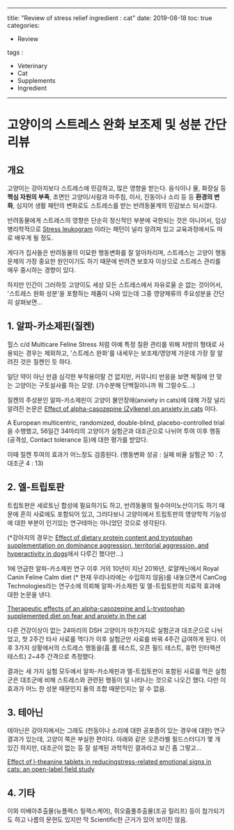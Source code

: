 ﻿---
 
title: "Review of stress relief ingredient : cat"
date: 2019-08-18
toc: true
categories:

  - Review

tags :

  - Veterinary
  - Cat
  - Supplements
  - Ingredient
  
---

# 고양이의 스트레스 완화 보조제 및 성분 간단 리뷰

## 개요

고양이는 강아지보다 스트레스에 민감하고, 많은 영향을 받는다. 음식이나 물, 화장실 등 **핵심 자원의 부족**, 초면인 고양이/사람과 마주침, 이사, 진동이나 소리 등 등 **환경의 변화**, 심지어 생활 패턴의 변화로도 스트레스를 받는 반려동물계의 민감보스 되시겠다.

반려동물에게 스트레스의 영향은 단순히 정신적인 부분에 국한되는 것은 아니어서, 임상병리학적으로 [Stress leukogram](https://www.cliniciansbrief.com/article/top-5-leukogram-patterns) 이라는 패턴이 널리 알려져 있고 교육과정에서도 따로 배우게 될 정도.

게다가 집사들은 반려동물의 미묘한 행동변화를 잘 알아차리며, 스트레스는 고양이 행동문제의 가장 중요한 원인이기도 하기 때문에 반려견 보호자 이상으로 스트레스 관리를 매우 중시하는 경향이 있다.

하지만 인간이 그러하듯 고양이도 세상 모든 스트레스에서 자유로울 순 없는 것이어서, '스트레스 완화 성분'을 포함하는 제품이 나와 있는데 그중 영양제류의 주요성분을 간단히 살펴보면...

## 1. 알파-카소제핀(질켄)

힐스 c/d Multicare Feline Stress 처럼 아예 특정 질환 관리를 위해 처방의 형태로 사용되는 경우는 제외하고, '스트레스 완화'를 내세우는 보조제/영양제 가운데 가장 잘 알려진 것은 질켄인 듯 하다.

일단 약이 아닌 만큼 심각한 부작용이랄 건 없지만, 커뮤니티 반응을 보면 체질에 안 맞는 고양이는 구토설사를 하는 모양. (가수분해 단백질이니까 뭐 그럴수도...)

질켄의 주성분인 알파-카소제핀이 고양이 불안장애(anxiety in cats)에 대해 가장 널리 알려진 논문은 [Effect of alpha-casozepine (Zylkene) on anxiety in cats](https://www.sciencedirect.com/science/article/abs/pii/S1558787807000391) 이다.

A European multicentric, randomized, double-blind, placebo-controlled trial을 수행했고, 56일간 34마리의 고양이가 실험군과 대조군으로 나뉘어 투여 이후 행동(공격성, Contact tolerance 등)에 대한 평가를 받았다.

이때 질켄 투여의 효과가 어느정도 검증된다. (행동변화 성공 : 실패 비율 실험군 10 : 7, 대조군 4 : 13)

## 2. 엘-트립토판

트립토판은 세로토닌 합성에 필요하기도 하고, 반려동물의 필수아미노산이기도 하기 때문에 흔히 사료에도 포함되어 있고, 그러다보니 고양이에서 트립토판의 영양학적 기능성에 대한 부분이 인기있는 연구테마는 아니었던 것으로 생각된다.

(*강아지의 경우는 [Effect of dietary protein content and tryptophan supplementation on dominance aggression, territorial aggression, and hyperactivity in dogs](https://avmajournals.avma.org/doi/abs/10.2460/javma.2000.217.504)에서 다루긴 했다만...)

1에 언급한 알파-카소제핀 연구 이후 거의 10년이 지난 2016년, 로얄캐닌에서 Royal Canin Feline Calm diet (* 현재 우리나라에는 수입하지 않음)를 내놓으면서 CanCog Technologies라는 연구소에 의뢰해 알파-카소제핀 및 엘-트립토판의 치료적 효과에 대한 논문을 낸다.

[Therapeutic effects of an alpha-casozepine and L-tryptophan supplemented diet on fear and anxiety in the cat](https://journals.sagepub.com/doi/full/10.1177/1098612X16669399) 

다른 건강이상이 없는 24마리의 DSH 고양이가 마찬가지로 실험군과 대조군으로 나뉘었고, 첫 2주간 타사 사료를 먹다가 이후 실험군만 사료를 바꿔 4주간 급여하게 된다. 이후 3가지 상황에서의 스트레스 행동을(홈 룸 테스트, 오픈 필드 테스트, 휴먼 인터렉션 테스트) 2~4주 간격으로 측정했다.

결과는 세 가지 실험 모두에서 알파-카소제핀과 엘-트립토판이 포함된 사료를 먹은 실험군은 대조군에 비해 스트레스와 관련된 행동이 덜 나타나는 것으로 나오긴 했다. 다만 이 효과가 어느 한 성분 때문인지 둘의 조합 때문인지는 알 수 없음.

## 3. 테아닌

테아닌은 강아지에서는 그래도 (천둥이나 소리에 대한 공포증이 있는 경우에 대한) 연구결과가 있는데, 고양이 쪽은 부실한 편이다. 아래와 같은 오픈라벨 필드스터디가 몇 개 있긴 하지만, 대조군이 없는 등 잘 설계된 과학적인 결과라고 보긴 좀 그렇고...

[Effect of l-theanine tablets in reducingstress-related emotional signs in cats: an open-label field study](https://www.researchgate.net/publication/328180635_Effect_of_l-theanine_tablets_in_reducing_stress-related_emotional_signs_in_cats_An_open-label_field_study)

## 4. 기타

이외 미배아추출물(뉴플렉스 릴렉스케어), 쥐오줌풀추출물(조공 릴리프) 등이 첨가되기도 하고 나름의 문헌도 있지만 막 Scientific한 근거가 있어 보이진 않음.




